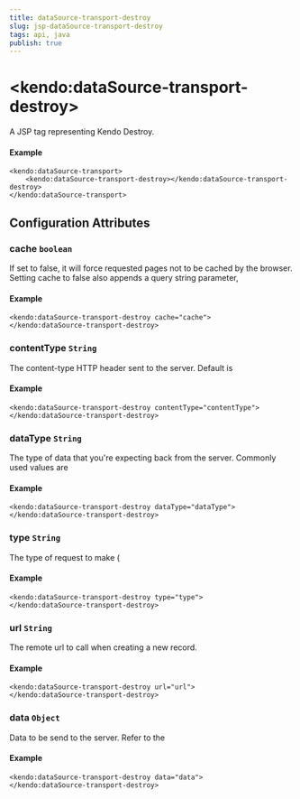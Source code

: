 ```yaml
---
title: dataSource-transport-destroy
slug: jsp-dataSource-transport-destroy
tags: api, java
publish: true
---
```


# \<kendo:dataSource-transport-destroy\>
A JSP tag representing Kendo Destroy.

#### Example
    <kendo:dataSource-transport>
        <kendo:dataSource-transport-destroy></kendo:dataSource-transport-destroy>
    </kendo:dataSource-transport>


## Configuration Attributes


### cache `boolean`

If set to false, it will force requested pages not to be cached by the browser. Setting cache to false also appends a query string parameter,

#### Example
    <kendo:dataSource-transport-destroy cache="cache">
    </kendo:dataSource-transport-destroy>



### contentType `String`

The content-type HTTP header sent to the server. Default is

#### Example
    <kendo:dataSource-transport-destroy contentType="contentType">
    </kendo:dataSource-transport-destroy>



### dataType `String`

The type of data that you're expecting back from the server. Commonly used values are

#### Example
    <kendo:dataSource-transport-destroy dataType="dataType">
    </kendo:dataSource-transport-destroy>



### type `String`

The type of request to make (

#### Example
    <kendo:dataSource-transport-destroy type="type">
    </kendo:dataSource-transport-destroy>



### url `String`

The remote url to call when creating a new record.

#### Example
    <kendo:dataSource-transport-destroy url="url">
    </kendo:dataSource-transport-destroy>



### data `Object`

Data to be send to the server.
Refer to the

#### Example
    <kendo:dataSource-transport-destroy data="data">
    </kendo:dataSource-transport-destroy>



